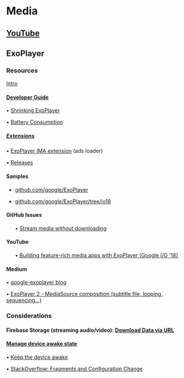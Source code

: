 # Media

## [YouTube](https://docs.google.com/document/d/1SP3mo4c4aFclQSJG4ECrCIqbrytPNm_f2LgtULTY25Y/edit)

## ExoPlayer

### Resources
[Intro](https://developer.android.com/guide/topics/media/exoplayer)

#### [Developer Guide](https://google.github.io/ExoPlayer/guide.html) 

• [Shrinking ExoPlayer](https://google.github.io/ExoPlayer/shrinking.html)

• [Battery Consumption](https://google.github.io/ExoPlayer/battery-consumption.html)

##### [Extensions](https://github.com/google/ExoPlayer/tree/release-v2/extensions/)

• [ExoPlayer IMA extension](https://github.com/google/ExoPlayer/tree/release-v2/extensions/ima) (ads loader)

• [Releases](https://github.com/google/ExoPlayer/releases)

#### Samples

<ul>
 
 <li>

 [github.com/google/ExoPlayer](https://github.com/google/ExoPlayer)

 </li>


<li>

 [github.com/google/ExoPlayer/tree/io18](https://github.com/google/ExoPlayer/tree/io18)

 </li>

 </ul>

#### GitHub Issues

<ul>

• [Stream media without downloading](https://github.com/google/ExoPlayer/issues/5028)

</ul>

#### YouTube

<ul>

• [Building feature-rich media apps with ExoPlayer (Google I/O '18)](https://www.youtube.com/watch?v=svdq1BWl4r8)

</ul>

#### Medium

• [google-exoplayer blog](https://medium.com/google-exoplayer)

• [ExoPlayer 2 - MediaSource composition (subtitle file, looping, sequencing...)](https://medium.com/google-exoplayer/exoplayer-2-x-mediasource-composition-6c285fcbca1f)

### Considerations

#### Firebase Storage (streaming audio/video): [Download Data via URL](https://firebase.google.com/docs/storage/android/download-files#download_data_via_url)

#### [Manage device awake state](https://developer.android.com/training/scheduling/)

• [Keep the device awake](https://developer.android.com/training/scheduling/wakelock)

• [StackOverflow: Fragments and Configuration Change](https://stackoverflow.com/a/53908821/2253682)